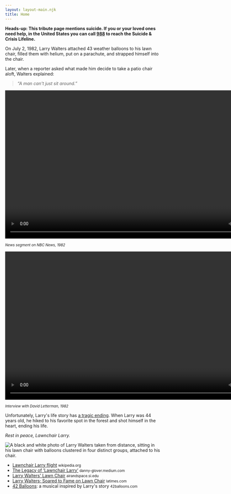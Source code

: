 ```yaml
---
layout: layout-main.njk
title: Home
---
```


<div class="alert alert-dark mb-5" role="alert">
  <strong>
    Heads-up: This tribute page mentions suicide. If you or your loved ones need help, in the United States you can call <a href="https://988lifeline.org/">988</a> to reach the Suicide & Crisis Lifeline.
  </strong>
</div>


<div class="my-5 py-5 bg-body-tertiary rounded-3">
  <div class="container-fluid p-5">
    <p class="col-md-8 fs-4">
      On July 2, 1982, Larry Walters attached 43 weather balloons to his lawn chair, filled them with helium, put on a parachute, and strapped himself into the chair.
    </p>
    <p class="col-md-8 fs-4">
      Later, when a reporter asked what made him decide to take a patio chair aloft, Walters explained:    
    </p>
    <blockquote class="blockquote text-end pt-5">
      <p class="display-5 fw-bold">
        <em>&ldquo;A man can't just sit around.&rdquo;</em>
      </p>
    </blockquote>
  </div>
</div>
<div class="bg-black w-100 text-center my-5 py-5 rounded-3">
  <div class="row">
    <div class="col-12 col-md-6">
      <video width="852" height="480" controls class="object-fit-fit mx-auto mw-100">
        <source src="assets/videos/larry-walters-flight.mp4" type="video/mp4">
        <!-- <source src="assets/videos/larry-walters-flight.ogg" type="video/ogg"> -->
      </video>
      <p>
        <small class="text-white"><em>News segment on NBC News, 1982</em></small>
      </p>
    </div>
    <div class="col-12 col-md-6">
      <video width="852" height="480" controls class="object-fit-fit mx-auto mw-100">
        <source src="assets/videos/david-letterman-interview-1982.mp4" type="video/mp4">
        <!-- <source src="assets/videos/david-letterman-interview-1982.ogg" type="video/ogg"> -->
      </video>
      <p>
        <small class="text-white"><em>Interview with David Letterman, 1982</em></small>
      </p>
    </div>
  </div>
</div>
<div class="mt-5">
  <div class="container-fluid mt-5 pt-3 px-5">
    <p class="col-md-8 fs-4 mt-5">
      Unfortunately, Larry's life story has <a href="https://web.archive.org/web/20110110101715/http://www.people.com/people/archive/article/0,,20106985,00.html">a tragic ending</a>. When Larry was 44 years old, he hiked to his favorite spot in the forest and shot himself in the heart, ending his life.
    </p>
    <p class="col-md-8 fs-4 mt-5">
      <em>Rest in peace, Lawnchair Larry.</em>
    </p>
  </div>
</div>
<div class="my-5 p-5 text-center">
<img class="mw-100 rounded-4" src="assets/photos/larry-walters-balloons.png" title="A black and white photo of Larry Walters taken from distance, sitting in his lawn chair with balloons clustered in four distinct groups, attached to his chair.">
</div>
<div class="mt-5">
<ul>
  <li>
    <a href="https://en.wikipedia.org/wiki/Lawnchair_Larry_flight">Lawnchair Larry flight</a> <small class="text-muted">wikipedia.org</small> 
  </li>
  <li>
    <a href="https://danny-glover.medium.com/the-legacy-of-lawnchair-larry-2ef7cad51c2">The Legacy of ‘Lawnchair Larry’</a> <small class="text-muted">danny-glover.medium.com</small> 
  </li>
  <li>
    <a href="https://airandspace.si.edu/collection-objects/chair-lawn-larry-walters/nasm_A20181388000">Larry Walters' Lawn Chair</a> <small class="text-muted">airandspace.si.edu</small> 
  </li>
  <li>
    <a href="https://www.latimes.com/archives/la-xpm-1993-11-24-mn-60236-story.html">Larry Walters; Soared to Fame on Lawn Chair</a> <small class="text-muted">latimes.com</small> 
  </li>
  <li>
    <a href="https://42balloons.com/">42 Balloons</a>: a musical inspired by Larry's story <small class="text-muted">42balloons.com</small> 
  </li>
  <!-- <li>
    <a href="XXXX">XXXX</a> <small class="text-muted">xxxxxx</small> 
  </li>
  <li>
    <a href="XXXX">XXXX</a> <small class="text-muted">xxxxxx</small> 
  </li>
  <li>
    <a href="XXXX">XXXX</a> <small class="text-muted">xxxxxx</small> 
  </li> -->
</ul>
</div>

